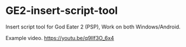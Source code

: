 # GE2-insert-script-tool
Insert script tool for God Eater 2 (PSP), Work on both Windows/Android.

Example video.
https://youtu.be/q9Ilf3O_6x4
